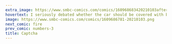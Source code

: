 ```yaml
---
extra_image: https://www.smbc-comics.com/comics/160968683420210103after.png
hovertext: I seriously debated whether the car should be covered with blood, and I'm still not sure I made the right call.
image: https://www.smbc-comics.com/comics/1609686781-20210103.png
next_comic: fire
prev_comic: numbers-3
title: Captcha
---
```


